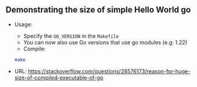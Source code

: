 ## Demonstrating the size of simple Hello World go


- Usage:
    - Specify the `GO_VERSION` in the `Makefile`
    - You can now also use Go versions that use go modules (e.g: 1.22)
    - Compile:
    ```bash
    make
    ```

- URL: https://stackoverflow.com/questions/28576173/reason-for-huge-size-of-compiled-executable-of-go
